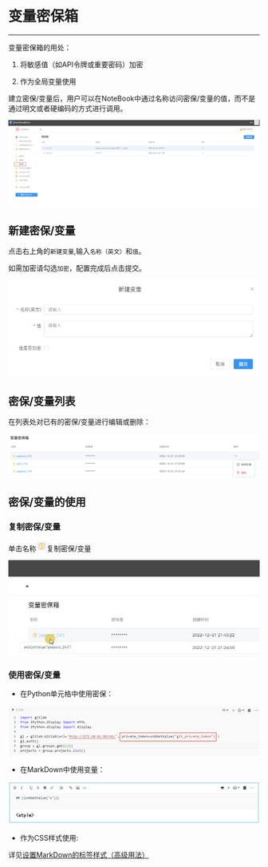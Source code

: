 # 变量密保箱
---
变量密保箱的用处：

1. 将敏感值（如API令牌或重要密码）加密

2. 作为全局变量使用


建立密保/变量后，用户可以在NoteBook中通过名称访问密保/变量的值，而不是通过明文或者硬编码的方式进行调用。

![图 1](../images/passwd.png)  

## 新建密保/变量

点击右上角的`新建变量`,输入`名称（英文）`和`值`。

如需加密请勾选`加密`，配置完成后点击提交。

<!-- ![图 2](../images/newpass.png)   -->
![图 1](../images/8986f6ae307741256cee95ef3bf2aa6d090afbbbbb290de876d009d134804352.png)  

 

## 密保/变量列表

在列表处对已有的密保/变量进行编辑或删除：

<!-- ![图 4](../images/%E5%AF%86%E4%BF%9D%E7%AE%B1%E5%88%97%E8%A1%A8.png)   -->
![图 2](../images/1eab3c581d72249ba042a2e6b3a89553dfd97950ce71b4b344de95df8b356a48.png) 

## 密保/变量的使用

### 复制密保/变量

<p>单击名称<img src="../images/%E5%A4%8D%E5%88%B6icon.png"  style="display: inline-block;padding:1px; background: white;border:0px;" />复制密保/变量</p>

<!-- ![图 5](../images/%E5%A4%8D%E5%88%B6%E5%AF%86%E4%BF%9D.png)   -->

![图 3](../images/fefdace323db07437d0dec76ba3dcadf1728b349a9945af912b8b2d26826cb35.gif)  

### 使用密保/变量

- 在Python单元格中使用密保：

![picture 1](../images/%E5%BC%95%E7%94%A8%E5%AF%86%E4%BF%9D.png)  

- 在MarkDown中使用变量：

![图 3](../images/passmd.png)  

- 作为CSS样式使用:

详见<a href="../NoteBook/Markdown.md/#mdsecret" title="设置MarkDown的标签样式（高级用法）">设置MarkDown的标签样式（高级用法）</a> 


